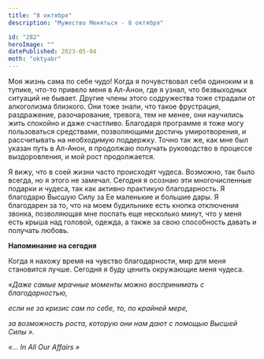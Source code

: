 ```yaml
---
title: "8 октября"
description: "Мужество Меняться - 8 октября"

id: "282"
heroImage: ""
datePublished: 2023-05-04
moth: "oktyabr"
---
```


Моя жизнь сама по себе чудо! Когда я почувствовал себя одиноким и в тупике,
что-то привело меня в Ал-Анон, где я узнал, что безвыходных ситуаций не
бывает. Другие члены этого содружества тоже страдали от алкоголизма близкого.
Они тоже знали, что такое фрустрация, раздражение, разочарование, тревога, тем
не менее, они научились жить спокойно и даже счастливо. Благодаря программе я
тоже могу пользоваться средствами, позволяющими достичь умиротворения, и
рассчитывать на необходимую поддержку. Точно так же, как мне был указан путь в
Ал-Анон, я продолжаю получать руководство в процессе выздоровления, и мой рост
продолжается.

Я вижу, что в соей жизни часто происходят чудеса. Возможно, так было всегда,
но я этого не замечал. Сегодня я осознаю эти многочисленные подарки и чудеса,
так как активно практикую благодарность. Я благодарю Высшую Силу за Ее
маленькие и большие дары. Я благодарен за то, что на моем будильнике есть
кнопка отключения звонка, позволяющая мне поспать еще несколько минут, что у
меня есть крыша над головой, одежда, а также за свою способность давать и
получать любовь.

**Напоминание на сегодня**

Когда я нахожу время на чувство благодарности, мир для меня становится лучше.
Сегодня я буду ценить окружающие меня чудеса.

_«Даже самые мрачные моменты можно воспринимать с благодарностью,_

_если не за кризис сам по себе, то, по крайней мере,_

_за возможность роста, которую они нам дают с помощью Высшей_ _Силы_ _»._

_«…_ _In_ _All_ _Our_ _Affairs_ _»_
